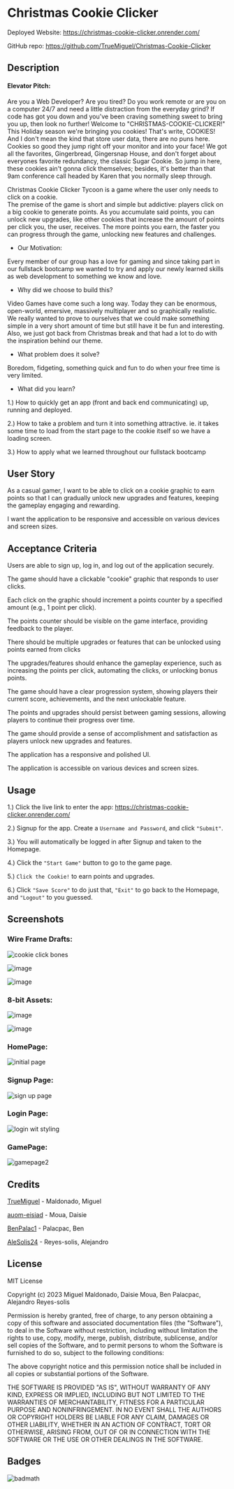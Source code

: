 # Christmas Cookie Clicker

Deployed Website: https://christmas-cookie-clicker.onrender.com/

GitHub repo: https://github.com/TrueMiguel/Christmas-Cookie-Clicker

## Description

#### Elevator Pitch:

Are you a Web Developer? Are you tired? Do you work remote or are you on a computer 24/7 and need a little distraction from the everyday grind?
If code has got you down and you've been craving something sweet to bring you up, then look no further!
Welcome to "CHRISTMAS-COOKIE-CLICKER!"  This Holiday season we're bringing you cookies! That's write, COOKIES!  And I don't mean the kind that store user data, 
there are no puns here.  Cookies so good they jump right off your monitor and into your face!  We got all the favorites, Gingerbread, Gingersnap House, and 
don't forget about everyones favorite redundancy, the classic Sugar Cookie.  So jump in here, these cookies ain't gonna click themselves; besides, 
it's better than that 9am conference call headed by Karen that you normally sleep through.  

Christmas Cookie Clicker Tycoon is a game where the user only needs to click on a cookie.  
The premise of the game is short and simple but addictive: players click on a big cookie to generate points. As you accumulate said points, you can unlock new upgrades, like other cookies that increase the amount of points per  click you, the user, receives.  The more points you earn, the faster you can progress through the game, unlocking new features and challenges.


- Our Motivation:
 
Every member of our group has a love for gaming and since taking part in our fullstack bootcamp we wanted to try and apply our newly learned skills as web development to something we know and love.
   
- Why did we choose to build this?
  
Video Games have come such a long way.  Today they can be enormous, open-world, emersive, massively multiplayer and so graphically realistic.  We really wanted to prove to ourselves that we could make something simple in a very short amount of time but still have it be fun and interesting.  Also, we just got back from Christmas break and that had a lot to do with the inspiration behind our theme.

- What problem does it solve?

Boredom, fidgeting, something quick and fun to do when your free time is very limited.

- What did you learn?

1.) How to quickly get an app (front and back end communicating) up, running and deployed.

2.) How to take a problem and turn it into something attractive. ie. it takes some time to load from the start page 
to the cookie itself so we have a loading screen.

3.) How to apply what we learned throughout our fullstack bootcamp


## User Story

As a casual gamer, I want to be able to click on a cookie graphic to earn points so that I can gradually unlock new upgrades and features, keeping the gameplay engaging and rewarding.

I want the application to be responsive and accessible on various devices and screen sizes.

## Acceptance Criteria

Users are able to sign up, log in, and log out of the application securely.

The game should have a clickable "cookie" graphic that responds to user clicks.

Each click on the graphic should increment a points counter by a specified amount (e.g., 1 point per click).

The points counter should be visible on the game interface, providing feedback to the player.

There should be multiple upgrades or features that can be unlocked using points earned from clicks

The upgrades/features should enhance the gameplay experience, such as increasing the points per click, automating the clicks, or unlocking bonus points.

The game should have a clear progression system, showing players their current score, achievements, and the next unlockable feature.

The points and upgrades should persist between gaming sessions, allowing players to continue their progress over time.

The game should provide a sense of accomplishment and satisfaction as players unlock new upgrades and features.

The application has a responsive and polished UI.

The application is accessible on various devices and screen sizes.


## Usage
1.) Click the live link to enter the app: https://christmas-cookie-clicker.onrender.com/

2.) Signup for the app.  Create a `Username and Password`, and click `"Submit"`.

3.) You will automatically be logged in after Signup and taken to the Homepage. 

4.) Click the `"Start Game"` button to go to the game page.

5.) `Click the Cookie!` to earn points and upgrades.  

6.) Click `"Save Score"` to do just that, `"Exit"` to go back to the Homepage, and `"Logout"` to you guessed.


## Screenshots

### Wire Frame Drafts:

![cookie click bones](https://github.com/TrueMiguel/Christmas-Cookie-Clicker-Tycoon/assets/139652929/8f4683f2-e43d-491e-a427-c4d15430bdc9)

![image](https://github.com/TrueMiguel/Christmas-Cookie-Clicker-Tycoon/assets/139652929/18ec21b8-8330-46a3-a5d7-1438b9eaf1b1)

![image](https://github.com/TrueMiguel/Christmas-Cookie-Clicker-Tycoon/assets/139652929/e378bf8a-f8e7-4dd6-a7f0-0f7dfa092793)


### 8-bit Assets:

![image](/client/src/assets/sc1.png)

![image](/client/src/assets/sc2.png)


### HomePage:

![initial page](https://github.com/TrueMiguel/Christmas-Cookie-Clicker/assets/139652929/9dc2c127-8962-4131-897c-8fc53c3aa8bc)

### Signup Page:

![sign up page](https://github.com/TrueMiguel/Christmas-Cookie-Clicker/assets/139652929/6f142b9a-e095-4d71-86d1-288fa67dc5be)

### Login Page:

![login wit styling](https://github.com/TrueMiguel/Christmas-Cookie-Clicker/assets/139652929/e4227abc-72f6-4336-8ad1-38a0af55f839)


### GamePage:

![gamepage2](https://github.com/TrueMiguel/Christmas-Cookie-Clicker/assets/139652929/4d05c552-69af-4d86-9cb2-49de1053a1bf)


## Credits

[TrueMiguel](https://github.com/TrueMiguel) - Maldonado, Miguel

[auom-eisiad](https://github.com/auom-eisiad) - Moua, Daisie

[BenPalac1](https://github.com/BenPalac1) - Palacpac, Ben

[AleSolis24](https://github.com/AleSolis24) - Reyes-solis, Alejandro

## License

MIT License

Copyright (c) 2023 Miguel Maldonado, Daisie Moua, Ben Palacpac, Alejandro Reyes-solis

Permission is hereby granted, free of charge, to any person obtaining a copy
of this software and associated documentation files (the "Software"), to deal
in the Software without restriction, including without limitation the rights
to use, copy, modify, merge, publish, distribute, sublicense, and/or sell
copies of the Software, and to permit persons to whom the Software is
furnished to do so, subject to the following conditions:

The above copyright notice and this permission notice shall be included in all
copies or substantial portions of the Software.

THE SOFTWARE IS PROVIDED "AS IS", WITHOUT WARRANTY OF ANY KIND, EXPRESS OR
IMPLIED, INCLUDING BUT NOT LIMITED TO THE WARRANTIES OF MERCHANTABILITY,
FITNESS FOR A PARTICULAR PURPOSE AND NONINFRINGEMENT. IN NO EVENT SHALL THE
AUTHORS OR COPYRIGHT HOLDERS BE LIABLE FOR ANY CLAIM, DAMAGES OR OTHER
LIABILITY, WHETHER IN AN ACTION OF CONTRACT, TORT OR OTHERWISE, ARISING FROM,
OUT OF OR IN CONNECTION WITH THE SOFTWARE OR THE USE OR OTHER DEALINGS IN THE
SOFTWARE.

## Badges

![badmath](https://img.shields.io/github/languages/top/lernantino/badmath)
